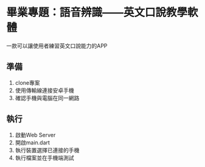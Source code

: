 # 畢業專題：語音辨識——英文口說教學軟體
一款可以讓使用者練習英文口說能力的APP

## 準備
1. clone專案
2. 使用傳輸線連接安卓手機
3. 確認手機與電腦在同一網路

## 執行
1. 啟動Web Server
2. 開啟main.dart
3. 執行裝置選擇已連接的手機
4. 執行檔案並在手機端測試

